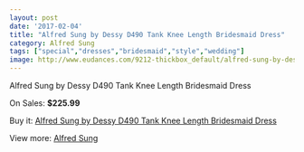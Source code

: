 ```yaml
---
layout: post
date: '2017-02-04'
title: "Alfred Sung by Dessy D490 Tank Knee Length Bridesmaid Dress"
category: Alfred Sung
tags: ["special","dresses","bridesmaid","style","wedding"]
image: http://www.eudances.com/9212-thickbox_default/alfred-sung-by-dessy-d490-tank-knee-length-bridesmaid-dress.jpg
---
```

Alfred Sung by Dessy D490 Tank Knee Length Bridesmaid Dress

On Sales: **$225.99**
<a href="https://www.eudances.com/en/alfred-sung/3089-alfred-sung-by-dessy-d490-tank-knee-length-bridesmaid-dress.html"><amp-img layout="responsive" width="600" height="600" src="//www.eudances.com/9212-thickbox_default/alfred-sung-by-dessy-d490-tank-knee-length-bridesmaid-dress.jpg" alt="Alfred Sung by Dessy D490 Tank Knee Length Bridesmaid Dress 0" /></a>
<a href="https://www.eudances.com/en/alfred-sung/3089-alfred-sung-by-dessy-d490-tank-knee-length-bridesmaid-dress.html"><amp-img layout="responsive" width="600" height="600" src="//www.eudances.com/9215-thickbox_default/alfred-sung-by-dessy-d490-tank-knee-length-bridesmaid-dress.jpg" alt="Alfred Sung by Dessy D490 Tank Knee Length Bridesmaid Dress 1" /></a>
<a href="https://www.eudances.com/en/alfred-sung/3089-alfred-sung-by-dessy-d490-tank-knee-length-bridesmaid-dress.html"><amp-img layout="responsive" width="600" height="600" src="//www.eudances.com/9214-thickbox_default/alfred-sung-by-dessy-d490-tank-knee-length-bridesmaid-dress.jpg" alt="Alfred Sung by Dessy D490 Tank Knee Length Bridesmaid Dress 2" /></a>
<a href="https://www.eudances.com/en/alfred-sung/3089-alfred-sung-by-dessy-d490-tank-knee-length-bridesmaid-dress.html"><amp-img layout="responsive" width="600" height="600" src="//www.eudances.com/9213-thickbox_default/alfred-sung-by-dessy-d490-tank-knee-length-bridesmaid-dress.jpg" alt="Alfred Sung by Dessy D490 Tank Knee Length Bridesmaid Dress 3" /></a>

Buy it: [Alfred Sung by Dessy D490 Tank Knee Length Bridesmaid Dress](https://www.eudances.com/en/alfred-sung/3089-alfred-sung-by-dessy-d490-tank-knee-length-bridesmaid-dress.html "Alfred Sung by Dessy D490 Tank Knee Length Bridesmaid Dress")

View more: [Alfred Sung](https://www.eudances.com/en/52-alfred-sung "Alfred Sung")